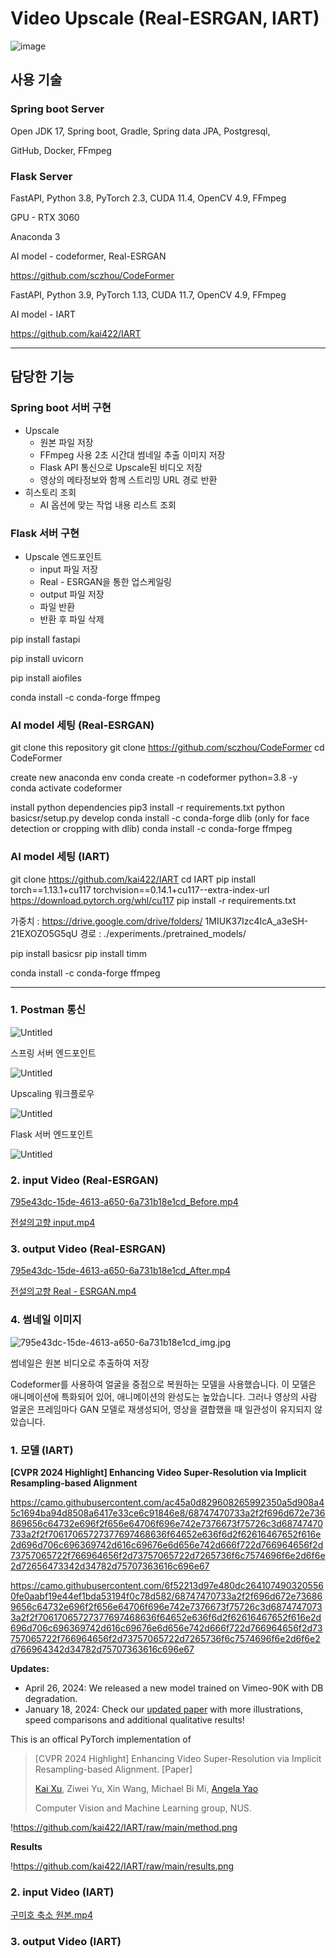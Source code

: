 # Video Upscale (Real-ESRGAN, IART) 

![image](https://www.notion.so/image/https%3A%2F%2Fprod-files-secure.s3.us-west-2.amazonaws.com%2Fa8616105-5508-4c8d-93f9-9e47a410cd89%2F6abb5902-362c-4a89-b339-e20eee707546%2F%25ED%2599%2594%25EB%25A9%25B4_%25EC%25BA%25A1%25EC%25B2%2598_2024-05-07_115341.jpg?table=block&id=2b35bce1-d4d8-4209-b8a8-a573fafdb3f5&spaceId=a8616105-5508-4c8d-93f9-9e47a410cd89&width=2000&userId=f73d4ca6-c265-4f94-8d39-cd6c6399751c&cache=v2)


## 사용 기술

### Spring boot Server

Open JDK 17, Spring boot, Gradle, Spring data JPA, Postgresql, 

GitHub, Docker, FFmpeg

### Flask Server

FastAPI, Python 3.8, PyTorch 2.3, CUDA 11.4,  OpenCV 4.9, FFmpeg

GPU - RTX 3060

Anaconda 3

AI model - codeformer, Real-ESRGAN

https://github.com/sczhou/CodeFormer

FastAPI, Python 3.9, PyTorch 1.13, CUDA 11.7,  OpenCV 4.9, FFmpeg

AI model -  IART

https://github.com/kai422/IART

---

## 담당한 기능

### Spring boot 서버 구현

- Upscale
    - 원본 파일 저장
    - FFmpeg 사용 2초 시간대 썸네일 추출 이미지 저장
    - Flask API 통신으로 Upscale된 비디오 저장
    - 영상의 메타정보와 함께 스트리밍 URL 경로 반환
- 히스토리 조회
    - AI 옵션에 맞는 작업 내용 리스트 조회

### Flask 서버 구현

- Upscale 엔드포인트
    - input 파일 저장
    - Real - ESRGAN을 통한 업스케일링
    - output 파일 저장
    - 파일 반환
    - 반환 후 파일 삭제

pip install fastapi

pip install uvicorn

pip install aiofiles

conda install -c conda-forge ffmpeg

### AI model 세팅 (Real-ESRGAN)

git clone this repository
git clone https://github.com/sczhou/CodeFormer
cd CodeFormer

create new anaconda env
conda create -n codeformer python=3.8 -y
conda activate codeformer

install python dependencies
pip3 install -r requirements.txt
python basicsr/setup.py develop
conda install -c conda-forge dlib (only for face detection or cropping with dlib)
conda install -c conda-forge ffmpeg

### AI model 세팅 (IART)

git clone https://github.com/kai422/IART
cd IART
pip install torch==1.13.1+cu117 torchvision==0.14.1+cu117--extra-index-url https://download.pytorch.org/whl/cu117
pip install -r requirements.txt

가중치 : https://drive.google.com/drive/folders/
1MIUK37Izc4IcA_a3eSH-21EXOZO5G5qU
경로 : ./experiments./pretrained_models/

pip install basicsr
pip install timm

conda install -c conda-forge ffmpeg

---

### 1. Postman 통신

![Untitled](https://prod-files-secure.s3.us-west-2.amazonaws.com/a8616105-5508-4c8d-93f9-9e47a410cd89/c3168894-360c-40e2-a4ef-c2c8790e6801/Untitled.png)

스프링 서버 엔드포인트

![Untitled](https://prod-files-secure.s3.us-west-2.amazonaws.com/a8616105-5508-4c8d-93f9-9e47a410cd89/3b0052f0-2bf8-4ac2-acd5-4324a724d71a/Untitled.png)

Upscaling 워크플로우

![Untitled](https://prod-files-secure.s3.us-west-2.amazonaws.com/a8616105-5508-4c8d-93f9-9e47a410cd89/a852d589-1f92-4f21-95e4-36dbd6af06d8/Untitled.png)

Flask 서버 엔드포인트

![Untitled](https://prod-files-secure.s3.us-west-2.amazonaws.com/a8616105-5508-4c8d-93f9-9e47a410cd89/43da8291-fcac-4e3d-a66d-a83bb59cdeb8/Untitled.png)

### 2. input Video (Real-ESRGAN)

[795e43dc-15de-4613-a650-6a731b18e1cd_Before.mp4](https://prod-files-secure.s3.us-west-2.amazonaws.com/a8616105-5508-4c8d-93f9-9e47a410cd89/7ce1ec88-63bb-4c2f-b1fe-3897a012eab0/795e43dc-15de-4613-a650-6a731b18e1cd_Before.mp4)

[전설의고향 input.mp4](https://prod-files-secure.s3.us-west-2.amazonaws.com/a8616105-5508-4c8d-93f9-9e47a410cd89/9f3f9bbc-81bb-4c35-a3c7-50f57aef24ee/%EC%A0%84%EC%84%A4%EC%9D%98%EA%B3%A0%ED%96%A5_input.mp4)

### 3. output Video (Real-ESRGAN)

[795e43dc-15de-4613-a650-6a731b18e1cd_After.mp4](https://prod-files-secure.s3.us-west-2.amazonaws.com/a8616105-5508-4c8d-93f9-9e47a410cd89/57487d52-344e-4882-9b6c-022bb5f01478/795e43dc-15de-4613-a650-6a731b18e1cd_After.mp4)

[전설의고향 Real - ESRGAN.mp4](https://prod-files-secure.s3.us-west-2.amazonaws.com/a8616105-5508-4c8d-93f9-9e47a410cd89/1f0d19df-fbdd-4b2b-b619-6e3d8963d466/%EC%A0%84%EC%84%A4%EC%9D%98%EA%B3%A0%ED%96%A5_Real_-_ESRGAN.mp4)

### 4.  썸네일 이미지

![795e43dc-15de-4613-a650-6a731b18e1cd_img.jpg](https://prod-files-secure.s3.us-west-2.amazonaws.com/a8616105-5508-4c8d-93f9-9e47a410cd89/659df332-dfbb-4a8c-b157-26b7d49d7d36/795e43dc-15de-4613-a650-6a731b18e1cd_img.jpg)

썸네일은 원본 비디오로 추출하여 저장

Codeformer를 사용하여 얼굴을 중점으로 복원하는 모델을 사용했습니다. 이 모델은 애니메이션에 특화되어 있어, 애니메이션의 완성도는 높았습니다. 그러나 영상의 사람 얼굴은 프레임마다 GAN 모델로 재생성되어, 영상을 결합했을 때 일관성이 유지되지 않았습니다.

### 1. 모델 (IART)

**[CVPR 2024 Highlight] Enhancing Video Super-Resolution via Implicit Resampling-based Alignment**

https://camo.githubusercontent.com/ac45a0d829608265992350a5d908a45c1694ba94d8508a6417e33ce6c91846e8/68747470733a2f2f696d672e736869656c64732e696f2f656e64706f696e742e7376673f75726c3d68747470733a2f2f70617065727377697468636f64652e636f6d2f62616467652f616e2d696d706c696369742d616c69676e6d656e742d666f722d766964656f2d73757065722f766964656f2d73757065722d7265736f6c7574696f6e2d6f6e2d72656473342d34782d75707363616c696e67

https://camo.githubusercontent.com/6f52213d97e480dc2641074903205560fe0aabf19e44ef1bda53194f0c78d582/68747470733a2f2f696d672e736869656c64732e696f2f656e64706f696e742e7376673f75726c3d68747470733a2f2f70617065727377697468636f64652e636f6d2f62616467652f616e2d696d706c696369742d616c69676e6d656e742d666f722d766964656f2d73757065722f766964656f2d73757065722d7265736f6c7574696f6e2d6f6e2d766964342d34782d75707363616c696e67

**Updates:**

- April 26, 2024: We released a new model trained on Vimeo-90K with DB degradation.
- January 18, 2024: Check our [updated paper](https://github.com/kai422/IART/blob/main/arxiv.pdf) with more illustrations, speed comparisons and additional qualitative results!

This is an offical PyTorch implementation of

> [CVPR 2024 Highlight] Enhancing Video Super-Resolution via Implicit Resampling-based Alignment. [Paper]
> 
> 
> [Kai Xu](https://kai422.github.io/), Ziwei Yu, Xin Wang, Michael Bi Mi, [Angela Yao](https://www.comp.nus.edu.sg/~ayao/)
> 
> Computer Vision and Machine Learning group, NUS.
> 

!https://github.com/kai422/IART/raw/main/method.png

**Results**

!https://github.com/kai422/IART/raw/main/results.png

### 2. input Video (IART)

[구미호 축소 원본.mp4](https://prod-files-secure.s3.us-west-2.amazonaws.com/a8616105-5508-4c8d-93f9-9e47a410cd89/6c9f106a-d2bb-4275-8673-5786b005743d/%EA%B5%AC%EB%AF%B8%ED%98%B8_%EC%B6%95%EC%86%8C_%EC%9B%90%EB%B3%B8.mp4)

### 3. output Video (IART)
